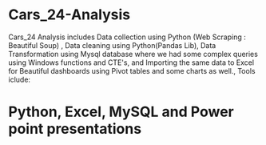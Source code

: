 # Cars_24-Analysis
Cars_24 Analysis includes Data collection using Python (Web Scraping : Beautiful Soup) , Data cleaning using Python(Pandas Lib), Data Transformation using Mysql database where we had some complex queries using Windows functions and CTE's, and Importing the same data to Excel for Beautiful dashboards using Pivot tables and some charts as well.,
Tools iclude: 
# Python, Excel, MySQL and Power point presentations 
